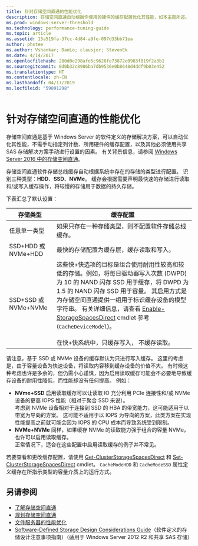 ```yaml
---
title: 针对存储空间直通的性能优化
description: 存储空间直通自动根据你使用的硬件的缓存配置优化其性能，如本主题所述。
ms.prod: windows-server-threshold
ms.technology: performance-tuning-guide
ms.topic: article
ms.assetid: 15a519fa-37cc-4d84-a9fe-097d33bb71ea
author: phstee
ms.author: Vshankar; DanLo; clausjor; StevenEk
ms.date: 4/14/2017
ms.openlocfilehash: 280d0e298afe5c9628fe73872e0983f819f2a3b1
ms.sourcegitcommit: 0d0b32c8986ba7db9536e0b8648d4ddf9b03e452
ms.translationtype: HT
ms.contentlocale: zh-CN
ms.lasthandoff: 04/17/2019
ms.locfileid: "59891298"
---
```

# <a name="performance-tuning-for-storage-spaces-direct"></a>针对存储空间直通的性能优化

存储空间直通是基于 Windows Server 的软件定义的存储解决方案，可以自动优化其性能，不需手动指定列计数、所用硬件的缓存配置，以及其他必须使用共享 SAS 存储解决方案手动进行设置的因素。 有关背景信息，请参阅 [Windows Server 2016 中的存储空间直通](../../../../storage/storage-spaces/storage-spaces-direct-overview.md)。

存储空间直通软件存储总线缓存自动根据系统中存在的存储的类型进行配置。 识别三种类型：**HDD**、**SSD**、**NVMe**。 缓存会根据需要声明最快速的存储进行读取和/或写入缓存操作，将较慢的存储用于数据的持久存储。

下表汇总了默认设置：

| 存储类型 | 缓存配置 |
| --- | --- |
| 任意单一类型 | 如果只存在一种存储类型，则不配置软件存储总线缓存。 |
| SSD+HDD 或 NVMe+HDD | 最快的存储配置为缓存层，缓存读取和写入。 |
| SSD+SSD 或 NVMe+NVMe | 这些快+快选项的目标是组合使用耐用性较高和较低的存储。例如，将每日驱动器写入次数 (DWPD) 为 10 的 NAND 闪存 SSD 用于缓存，将 DWPD 为 1.5 的 NAND 闪存 SSD 用于容量。 其启用方式是为存储空间直通提供一组用于标识缓存设备的模型字符串。 有关详细信息，请查看 [Enable-StorageSpacesDirect](https://technet.microsoft.com/library/mt589697.aspx) cmdlet 参考 (`CacheDeviceModel`)。 <br><br>在快+快系统中，只缓存写入， 不缓存读取。 |

请注意，基于 SSD 或 NVMe 设备的缓存默认为只进行写入缓存。 这里的考虑是，由于容量设备为快速设备，将读取内容移到缓存设备的价值不大。 有时候这种考虑也许是多余的，但仍需小心谨慎，因为启用读取缓存可能会不必要地导致缓存设备的耐用性降低，而性能却没有任何提高。 例如：

* **NVme+SSD** 启用读取缓存可以让读取 IO 充分利用 PCIe 连接性和/或 NVMe 设备的更高 IOPS 性能（相对于聚合 SSD 来说）。 <br>考虑到 NVMe 设备相对于连接到 SSD 的 HBA 的带宽能力，这可能适用于以带宽为导向的方案。 这可能不适用于以 IOPS 为导向的方案，此类方案在实现性能提高之前就可能会因为 IOPS 的 CPU 成本而导致系统受到限制。
* **NVMe+NVMe** 同样，如果缓存 NVMe 的读取能力强于组合的容量 NVMe，也许可以启用读取缓存。 <br>正常情况下，适合在这些配置中启用读取缓存的例子并不常见。

若要查看和更改缓存配置，请使用 [Get-ClusterStorageSpacesDirect](https://technet.microsoft.com/library/mt634616.aspx) 和 [Set-ClusterStorageSpacesDirect](https://technet.microsoft.com/library/mt763265.aspx) cmdlet。 `CacheModeHDD` 和 `CacheModeSSD` 属性定义缓存在所指示类型的容量介质上的运行方式。

## <a name="see-also"></a>另请参阅

- [了解存储空间直通](../../../../storage/storage-spaces/understand-storage-spaces-direct.md)
- [规划存储空间直通](../../../../storage/storage-spaces/plan-storage-spaces-direct.md)
- [文件服务器的性能优化](../../role/file-server/index.md)
- [Software-Defined Storage Design Considerations Guide](https://technet.microsoft.com/library/mt243829.aspx)（软件定义的存储设计注意事项指南）（适用于 Windows Server 2012 R2 和共享 SAS 存储）

